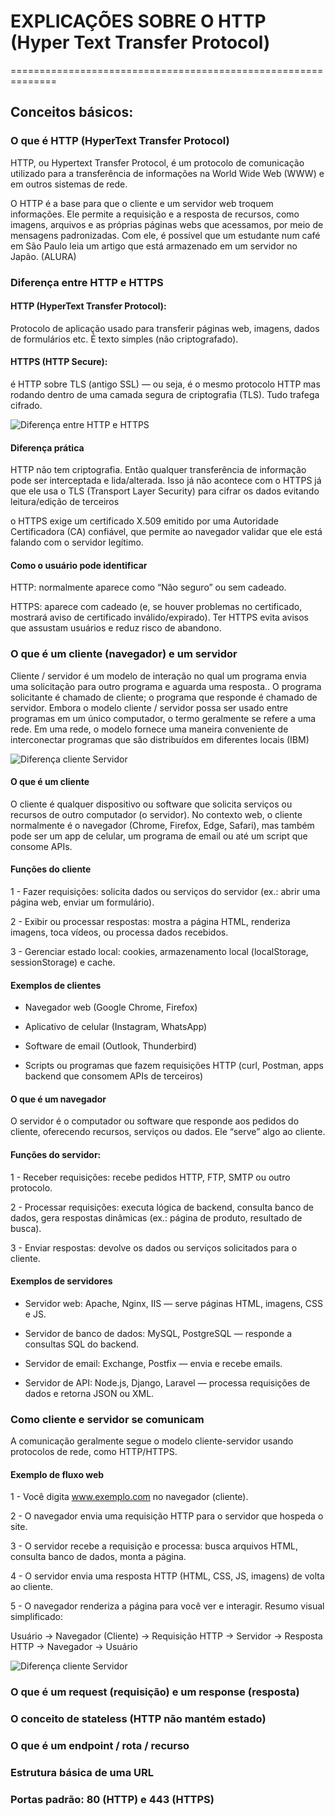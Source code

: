 # EXPLICAÇÕES SOBRE O HTTP (Hyper Text Transfer Protocol)
==============================================================

## Conceitos básicos:

### O que é HTTP (HyperText Transfer Protocol)
HTTP, ou Hypertext Transfer Protocol, é um protocolo de comunicação utilizado para a transferência de informações na World Wide Web (WWW) e em outros sistemas de rede.

O HTTP é a base para que o cliente e um servidor web troquem informações. Ele permite a requisição e a resposta de recursos, como imagens, arquivos e as próprias páginas webs que acessamos, por meio de mensagens padronizadas. Com ele, é possível que um estudante num café em São Paulo leia um artigo que está armazenado em um servidor no Japão. (ALURA)

### Diferença entre HTTP e HTTPS
#### HTTP (HyperText Transfer Protocol):
Protocolo de aplicação usado para transferir páginas web, imagens, dados de formulários etc. É texto simples (não criptografado).

#### HTTPS (HTTP Secure):
é HTTP sobre TLS (antigo SSL) — ou seja, é o mesmo protocolo HTTP mas rodando dentro de uma camada segura de criptografia (TLS). Tudo trafega cifrado.

![Diferença entre HTTP e HTTPS](./assets/img/diferencas-entre-http-e-https.webp)

#### Diferença prática
HTTP não tem criptografia. Então qualquer transferência de informação pode ser interceptada e lida/alterada. Isso já não acontece com o HTTPS já que ele usa o TLS (Transport Layer Security) para cifrar os dados evitando leitura/edição de terceiros

o HTTPS exige um certificado X.509 emitido por uma Autoridade Certificadora (CA) confiável, que permite ao navegador validar que ele está falando com o servidor legítimo.

#### Como o usuário pode identificar
HTTP: normalmente aparece como “Não seguro” ou sem cadeado.

HTTPS: aparece com cadeado (e, se houver problemas no certificado, mostrará aviso de certificado inválido/expirado).
Ter HTTPS evita avisos que assustam usuários e reduz risco de abandono.

### O que é um cliente (navegador) e um servidor
Cliente / servidor é um modelo de interação no qual um programa envia uma solicitação para outro programa e aguarda uma resposta.. O programa solicitante é chamado de cliente; o programa que responde é chamado de servidor. Embora o modelo cliente / servidor possa ser usado entre programas em um único computador, o termo geralmente se refere a uma rede. Em uma rede, o modelo fornece uma maneira conveniente de interconectar programas que são distribuídos em diferentes locais (IBM)

![Diferença cliente Servidor](./assets/img/cliente-servidor.png)

#### O que é um cliente
O cliente é qualquer dispositivo ou software que solicita serviços ou recursos de outro computador (o servidor).
No contexto web, o cliente normalmente é o navegador (Chrome, Firefox, Edge, Safari), mas também pode ser um app de celular, um programa de email ou até um script que consome APIs.

#### Funções do cliente
1 - Fazer requisições: solicita dados ou serviços do servidor (ex.: abrir uma página web, enviar um formulário).

2 - Exibir ou processar respostas: mostra a página HTML, renderiza imagens, toca vídeos, ou processa dados recebidos.

3 - Gerenciar estado local: cookies, armazenamento local (localStorage, sessionStorage) e cache.

#### Exemplos de clientes
- Navegador web (Google Chrome, Firefox)

- Aplicativo de celular (Instagram, WhatsApp)

- Software de email (Outlook, Thunderbird)

- Scripts ou programas que fazem requisições HTTP (curl, Postman, apps backend que consomem APIs de terceiros)

#### O que é um navegador
O servidor é o computador ou software que responde aos pedidos do cliente, oferecendo recursos, serviços ou dados. Ele “serve” algo ao cliente.

#### Funções do servidor:

1 - Receber requisições: recebe pedidos HTTP, FTP, SMTP ou outro protocolo.

2 - Processar requisições: executa lógica de backend, consulta banco de dados, gera respostas dinâmicas (ex.: página de produto, resultado de busca).

3 - Enviar respostas: devolve os dados ou serviços solicitados para o cliente.

#### Exemplos de servidores
- Servidor web: Apache, Nginx, IIS — serve páginas HTML, imagens, CSS e JS.

- Servidor de banco de dados: MySQL, PostgreSQL — responde a consultas SQL do backend.

- Servidor de email: Exchange, Postfix — envia e recebe emails.

- Servidor de API: Node.js, Django, Laravel — processa requisições de dados e retorna JSON ou XML.

### Como cliente e servidor se comunicam
A comunicação geralmente segue o modelo cliente-servidor usando protocolos de rede, como HTTP/HTTPS.

#### Exemplo de fluxo web
1 - Você digita www.exemplo.com no navegador (cliente).

2 - O navegador envia uma requisição HTTP para o servidor que hospeda o site.

3 - O servidor recebe a requisição e processa: busca arquivos HTML, consulta banco de dados, monta a página.

4 - O servidor envia uma resposta HTTP (HTML, CSS, JS, imagens) de volta ao cliente.

5 - O navegador renderiza a página para você ver e interagir.
Resumo visual simplificado:

Usuário → Navegador (Cliente) → Requisição HTTP → Servidor → Resposta HTTP → Navegador → Usuário

![Diferença cliente Servidor](./assets/img/fluxo-de-requisicao.png)

### O que é um request (requisição) e um response (resposta)

### O conceito de stateless (HTTP não mantém estado)

### O que é um endpoint / rota / recurso

### Estrutura básica de uma URL

### Portas padrão: 80 (HTTP) e 443 (HTTPS)